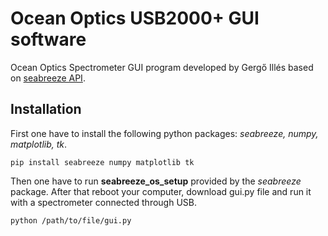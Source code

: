 # Ocean Optics USB2000+ GUI software
Ocean Optics Spectrometer GUI program developed by Gergő Illés based on [seabreeze API](https://github.com/ap--/python-seabreeze).
## Installation
First one have to install the following python packages: *seabreeze, numpy, matplotlib, tk*.
```
pip install seabreeze numpy matplotlib tk
```
Then one have to run **seabreeze_os_setup** provided by the *seabreeze* package. After that reboot your computer, download gui.py file and run it with a spectrometer connected through USB.
```
python /path/to/file/gui.py
```
